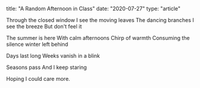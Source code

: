 title: "A Random Afternoon in Class"
date: "2020-07-27"
type: "article"

Through the closed window
I see the moving leaves
The dancing branches
I see the breeze
But don't feel it

The summer is here
With calm afternoons
Chirp of warmth 
Consuming the silence winter left behind

Days last long
Weeks vanish in a blink

Seasons pass
And I keep staring

Hoping I could care more.
